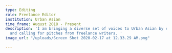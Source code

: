```yaml
---
type: Editing
role: Freelance Editor
institution: Urban Asian
time_frame: August 2018 - Present
description: 'I am bringing a diverse set of voices to Urban Asian by editing stories
  and calling for pitches from freelance writers. '
image_url: "/uploads/Screen Shot 2020-02-17 at 12.33.29 AM.png"

---
```

